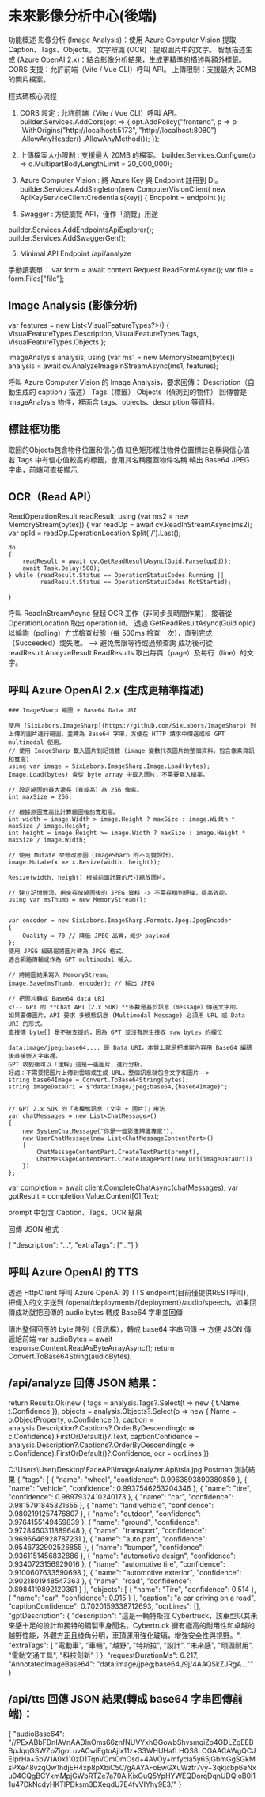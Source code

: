# 未來影像分析中心(後端)

功能概述
影像分析 (Image Analysis)：使用 Azure Computer Vision 提取 Caption、Tags、Objects。
文字辨識 (OCR)：提取圖片中的文字。
智慧描述生成 (Azure OpenAI 2.x)：結合影像分析結果，生成更精準的描述與額外標籤。
CORS 支援：允許前端（Vite / Vue CLI）呼叫 API。
上傳限制：支援最大 20MB 的圖片檔案。

程式碼核心流程 

1. CORS 設定 : 允許前端（Vite / Vue CLI）呼叫 API。
builder.Services.AddCors(opt =>
{
    opt.AddPolicy("frontend", p => p
        .WithOrigins("http://localhost:5173", "http://localhost:8080")
        .AllowAnyHeader()
        .AllowAnyMethod());
});


2. 上傳檔案大小限制 : 支援最大 20MB 的檔案。
builder.Services.Configure<FormOptions>(o => o.MultipartBodyLengthLimit = 20_000_000);


3. Azure Computer Vision : 將 Azure Key 與 Endpoint 註冊到 DI。
builder.Services.AddSingleton(new ComputerVisionClient(
    new ApiKeyServiceClientCredentials(key)) { Endpoint = endpoint });


4. Swagger : 方便瀏覽 API，僅作「瀏覽」用途

builder.Services.AddEndpointsApiExplorer();
builder.Services.AddSwaggerGen();


5. Minimal API Endpoint /api/analyze

手動讀表單：
var form = await context.Request.ReadFormAsync();
var file = form.Files["file"];


## Image Analysis (影像分析)
var features = new List<VisualFeatureTypes?>()
    { VisualFeatureTypes.Description, VisualFeatureTypes.Tags, VisualFeatureTypes.Objects };

ImageAnalysis analysis;
using (var ms1 = new MemoryStream(bytes))
    analysis = await cv.AnalyzeImageInStreamAsync(ms1, features);


呼叫 Azure Computer Vision 的 Image Analysis，要求回傳：
Description（自動生成的 caption / 描述）
Tags（標籤）
Objects（偵測到的物件）
回傳會是 ImageAnalysis 物件，裡面含 tags、objects、description 等資料。


## 標註框功能
取回的Objects包含物件位置和信心值
紅色矩形框住物件位置標註名稱與信心值
若 Tags 中有信心值較高的標籤，會用其名稱覆蓋物件名稱
輸出 Base64 JPEG 字串，前端可直接顯示


## OCR（Read API）
ReadOperationResult readResult;
using (var ms2 = new MemoryStream(bytes))
{
    var readOp = await cv.ReadInStreamAsync(ms2);
    var opId = readOp.OperationLocation.Split('/').Last();

    do
    {
        readResult = await cv.GetReadResultAsync(Guid.Parse(opId));
        await Task.Delay(500);
    } while (readResult.Status == OperationStatusCodes.Running ||
             readResult.Status == OperationStatusCodes.NotStarted);
}


呼叫 ReadInStreamAsync 發起 OCR 工作（非同步長時間作業），接著從 OperationLocation 取出 operation id。
透過 GetReadResultAsync(Guid opId) 以輪詢（polling）方式檢查狀態（每 500ms 檢查一次），直到完成（Succeeded）或失敗。  --> 避免無限等待或過頻查詢
成功後可從 readResult.AnalyzeResult.ReadResults 取出每頁（page）及每行（line）的文字。


## 呼叫 Azure OpenAI 2.x (生成更精準描述)
    ### ImageSharp 縮圖 + Base64 Data URI

    使用 [SixLabors.ImageSharp](https://github.com/SixLabors/ImageSharp) 對上傳的圖片進行縮圖，並轉為 Base64 字串，方便在 HTTP 請求中傳送或給 GPT multimodal 使用。
    // 使用 ImageSharp 載入圖片到記憶體 (image 變數代表圖片的整個資料，包含像素資訊和寬高)
    using var image = SixLabors.ImageSharp.Image.Load(bytes);
    Image.Load(bytes) 會從 byte array 中載入圖片，不需要寫入檔案。

    // 設定縮圖的最大邊長（寬或高）為 256 像素。
    int maxSize = 256;
    
    // 根據原圖寬高比計算縮圖後的寬和高。
    int width = image.Width > image.Height ? maxSize : image.Width * maxSize / image.Height;
    int height = image.Height >= image.Width ? maxSize : image.Height * maxSize / image.Width;
    
    // 使用 Mutate 來修改原圖（ImageSharp 的不可變設計）。
    image.Mutate(x => x.Resize(width, height));
    
    Resize(width, height) 根據前面計算的尺寸縮放圖片。

    // 建立記憶體流，用來存放縮圖後的 JPEG 資料 -> 不需存檔到硬碟，提高效能。
    using var msThumb = new MemoryStream();
    

    var encoder = new SixLabors.ImageSharp.Formats.Jpeg.JpegEncoder
    {
        Quality = 70 // 降低 JPEG 品質，減少 payload
    };
    使用 JPEG 編碼器將圖片轉為 JPEG 格式。
    適合網路傳輸或作為 GPT multimodal 輸入。

    // 將縮圖結果寫入 MemoryStream。
    image.Save(msThumb, encoder); // 輸出 JPEG
    
    // 把圖片轉成 Base64 data URI
    <!-- GPT 的 **Chat API（2.x SDK）**多數是基於訊息（message）傳送文字的。
    如果要傳圖片，API 要求 多模態訊息 (Multimodal Message) 必須用 URL 或 Data URI 的形式。
    直接傳 byte[] 是不被支援的，因為 GPT 並沒有原生接收 raw bytes 的欄位

    data:image/jpeg;base64,... 是 Data URI，本質上就是把檔案內容用 Base64 編碼後直接嵌入字串裡。
    GPT 收到後可以「理解」這是一張圖片，進行分析。
    好處：不需要把圖片上傳到雲端或生成 URL，整個訊息就包含文字和圖片-->
    string base64Image = Convert.ToBase64String(bytes);
    string imageDataUri = $"data:image/jpeg;base64,{base64Image}";


    // GPT 2.x SDK 的「多模態訊息 (文字 + 圖片)」用法
    var chatMessages = new List<ChatMessage>()
    {
        new SystemChatMessage("你是一個影像辨識專家"),
        new UserChatMessage(new List<ChatMessageContentPart>()
        {
            ChatMessageContentPart.CreateTextPart(prompt),
            ChatMessageContentPart.CreateImagePart(new Uri(imageDataUri))
        })
    };

var completion = await client.CompleteChatAsync(chatMessages);
var gptResult = completion.Value.Content[0].Text;


prompt 中包含 Caption、Tags、OCR 結果

回傳 JSON 格式：

{
    "description": "...",
    "extraTags": ["..."]
}


## 呼叫 Azure OpenAI 的 TTS 
透過 HttpClient 呼叫 Azure OpenAI 的 TTS endpoint(目前僅提供REST呼叫)，把傳入的文字送到 /openai/deployments/{deployment}/audio/speech，如果回傳成功就把回傳的 audio bytes 轉成 Base64 字串並回傳

讀出整個回應的 byte 陣列（音訊檔），轉成 base64 字串回傳 -> 方便 JSON 傳遞給前端
var audioBytes = await response.Content.ReadAsByteArrayAsync();
return Convert.ToBase64String(audioBytes);


## /api/analyze 回傳 JSON 結果：
return Results.Ok(new
{
    tags = analysis.Tags?.Select(t => new { t.Name, t.Confidence }),
    objects = analysis.Objects?.Select(o => new { Name = o.ObjectProperty, o.Confidence }),
    caption = analysis.Description?.Captions?.OrderByDescending(c => c.Confidence).FirstOrDefault()?.Text,
    captionConfidence = analysis.Description?.Captions?.OrderByDescending(c => c.Confidence).FirstOrDefault()?.Confidence,
    ocr = ocrLines
});


C:\Users\User\Desktop\FaceAPI\ImageAnalyzer.Api\tsla.jpg
Postman 測試結果
{
    "tags": [
        {
            "name": "wheel",
            "confidence": 0.9963893890380859
        },
        {
            "name": "vehicle",
            "confidence": 0.9937546253204346
        },
        {
            "name": "tire",
            "confidence": 0.9897932410240173
        },
        {
            "name": "car",
            "confidence": 0.9815791845321655
        },
        {
            "name": "land vehicle",
            "confidence": 0.9802191257476807
        },
        {
            "name": "outdoor",
            "confidence": 0.9764155149459839
        },
        {
            "name": "ground",
            "confidence": 0.9728460311889648
        },
        {
            "name": "transport",
            "confidence": 0.9696646928787231
        },
        {
            "name": "auto part",
            "confidence": 0.9546732902526855
        },
        {
            "name": "bumper",
            "confidence": 0.9361151456832886
        },
        {
            "name": "automotive design",
            "confidence": 0.9340723156929016
        },
        {
            "name": "automotive tire",
            "confidence": 0.9100607633590698
        },
        {
            "name": "automotive exterior",
            "confidence": 0.9021801948547363
        },
        {
            "name": "road",
            "confidence": 0.8984119892120361
        }
    ],
    "objects": [
        {
            "name": "Tire",
            "confidence": 0.514
        },
        {
            "name": "car",
            "confidence": 0.915
        }
    ],
    "caption": "a car driving on a road",
    "captionConfidence": 0.7020159338712693,
    "ocrLines": [],
    "gptDescription": {
        "description": "這是一輛特斯拉 Cybertruck，該車型以其未來感十足的設計和獨特的鋼製車身聞名。Cybertruck 擁有極高的耐用性和卓越的越野性能，外觀方正且棱角分明，車頂運用強化玻璃，增強安全性與視野。",
        "extraTags": [
            "電動車",
            "車輛",
            "越野",
            "特斯拉",
            "設計",
            "未來感",
            "頑固耐用",
            "電動交通工具",
            "科技創新"
        ]
    },
    "requestDurationMs": 6.217,
    "AnnotatedImageBase64": "data:image/jpeg;base64,/9j/4AAQSkZJRgA...""
}


## /api/tts 回傳 JSON 結果(轉成 base64 字串回傳前端)：
{
    "audioBase64": "//PExABbFDnIAVnAADlnOms66znfNUVYxhGGowbShvsmqiZo4GDLZgEEBBpJqqGSWZpZigoLuvACwiEgtoAjlx11z+33WHUHafLHQS8LOGAACAWgQCJEIprHa+5bW1A0x110zD1TqnVOmOmOsd+4AVOy+mfycia5y65jGbmGgSGkMsPXe48vzqQw1hdjEH4xp8pXbiC5C/gAAYAFoEwGXuWztr7vy+3qkjcbp6eNxu04CQgBCYxmMpjGWbRTZe7a70AiKixGuQ5YpHYWEQDorqDqnUDQloB0i11u47DkNcdyHKTlPDksm3DXeqdU7E4fvVIYhy9E3/"
}